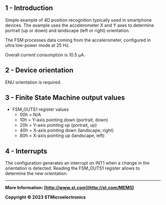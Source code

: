 ## 1 - Introduction

Simple example of 4D position recognition typically used in smartphone devices. The example uses the accelerometer X and Y axes to determine portrait (up or down) and landscape (left or right) orientation.

The FSM processes data coming from the accelerometer, configured in ultra low-power mode at 25 Hz.

Overall current consumption is 10.5  µA.


## 2 - Device orientation

ENU orientation is required.


## 3 - Finite State Machine output values

- FSM_OUTS1 register values
  - 00h = N/A
  - 10h = Y-axis pointing down (portrait, down)
  - 20h = Y-axis pointing up (portrait, up)
  - 40h = X-axis pointing down (landscape, right)
  - 80h = X-axis pointing up (landscape, left)


## 4 - Interrupts

The configuration generates an interrupt on INT1 when a change in the orientation is detected. Reading the FSM_OUTS1 register allows to determine the new orientation.

------

**More Information: [http://www.st.com](http://st.com/MEMS)**

**Copyright © 2023 STMicroelectronics**
